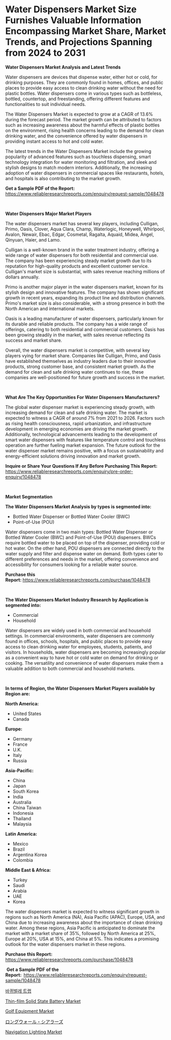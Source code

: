 <p><h1>Water Dispensers Market Size Furnishes Valuable Information Encompassing Market Share, Market Trends, and Projections Spanning from 2024 to 2031</h1></p><p><strong>Water Dispensers Market Analysis and Latest Trends</strong></p>
<p><p>Water dispensers are devices that dispense water, either hot or cold, for drinking purposes. They are commonly found in homes, offices, and public places to provide easy access to clean drinking water without the need for plastic bottles. Water dispensers come in various types such as bottleless, bottled, countertop, and freestanding, offering different features and functionalities to suit individual needs.</p><p>The Water Dispensers Market is expected to grow at a CAGR of 13.6% during the forecast period. The market growth can be attributed to factors such as increasing awareness about the harmful effects of plastic bottles on the environment, rising health concerns leading to the demand for clean drinking water, and the convenience offered by water dispensers in providing instant access to hot and cold water. </p><p>The latest trends in the Water Dispensers Market include the growing popularity of advanced features such as touchless dispensing, smart technology integration for water monitoring and filtration, and sleek and stylish designs to match modern interiors. Additionally, the increasing adoption of water dispensers in commercial spaces like restaurants, hotels, and hospitals is also contributing to the market growth.</p></p>
<p><strong>Get a Sample PDF of the Report:&nbsp;</strong> <a href="https://www.reliableresearchreports.com/enquiry/request-sample/1048478">https://www.reliableresearchreports.com/enquiry/request-sample/1048478</a></p>
<p>&nbsp;</p>
<p><strong>Water Dispensers Major Market Players</strong></p>
<p><p>The water dispensers market has several key players, including Culligan, Primo, Oasis, Clover, Aqua Clara, Champ, Waterlogic, Honeywell, Whirlpool, Avalon, Newair, Ebac, Edgar, Cosmetal, Ragalta, Aquaid, Midea, Angel, Qinyuan, Haier, and Lamo.</p><p>Culligan is a well-known brand in the water treatment industry, offering a wide range of water dispensers for both residential and commercial use. The company has been experiencing steady market growth due to its reputation for high-quality products and excellent customer service. Culligan's market size is substantial, with sales revenue reaching millions of dollars annually.</p><p>Primo is another major player in the water dispensers market, known for its stylish design and innovative features. The company has shown significant growth in recent years, expanding its product line and distribution channels. Primo's market size is also considerable, with a strong presence in both the North American and international markets.</p><p>Oasis is a leading manufacturer of water dispensers, particularly known for its durable and reliable products. The company has a wide range of offerings, catering to both residential and commercial customers. Oasis has been growing steadily in the market, with sales revenue reflecting its success and market share.</p><p>Overall, the water dispensers market is competitive, with several key players vying for market share. Companies like Culligan, Primo, and Oasis have established themselves as industry leaders due to their innovative products, strong customer base, and consistent market growth. As the demand for clean and safe drinking water continues to rise, these companies are well-positioned for future growth and success in the market.</p></p>
<p>&nbsp;</p>
<p><strong>What Are The Key Opportunities For Water Dispensers Manufacturers?</strong></p>
<p><p>The global water dispenser market is experiencing steady growth, with increasing demand for clean and safe drinking water. The market is expected to witness a CAGR of around 7% from 2021 to 2026. Factors such as rising health consciousness, rapid urbanization, and infrastructure development in emerging economies are driving the market growth. Additionally, technological advancements leading to the development of smart water dispensers with features like temperature control and touchless operation are further fueling market expansion. The future outlook for the water dispenser market remains positive, with a focus on sustainability and energy-efficient solutions driving innovation and market growth.</p></p>
<p><strong>Inquire or Share Your Questions If Any Before Purchasing This Report:</strong> <a href="https://www.reliableresearchreports.com/enquiry/pre-order-enquiry/1048478">https://www.reliableresearchreports.com/enquiry/pre-order-enquiry/1048478</a></p>
<p>&nbsp;</p>
<p><strong>Market Segmentation</strong></p>
<p><strong>The Water Dispensers Market Analysis by types is segmented into:</strong></p>
<p><ul><li>Bottled Water Dispenser or Bottled Water Cooler (BWC)</li><li>Point-of-Use (POU)</li></ul></p>
<p><p>Water dispensers come in two main types: Bottled Water Dispenser or Bottled Water Cooler (BWC) and Point-of-Use (POU) dispensers. BWCs require bottled water to be placed on top of the dispenser, providing cold or hot water. On the other hand, POU dispensers are connected directly to the water supply and filter and dispense water on demand. Both types cater to different preferences and needs in the market, offering convenience and accessibility for consumers looking for a reliable water source.</p></p>
<p><strong>Purchase this Report:&nbsp;</strong><a href="https://www.reliableresearchreports.com/purchase/1048478">https://www.reliableresearchreports.com/purchase/1048478</a></p>
<p>&nbsp;</p>
<p><strong>The Water Dispensers Market Industry Research by Application is segmented into:</strong></p>
<p><ul><li>Commercial</li><li>Household</li></ul></p>
<p><p>Water dispensers are widely used in both commercial and household settings. In commercial environments, water dispensers are commonly found in offices, schools, hospitals, and public places to provide easy access to clean drinking water for employees, students, patients, and visitors. In households, water dispensers are becoming increasingly popular as a convenient way to have hot or cold water on demand for drinking or cooking. The versatility and convenience of water dispensers make them a valuable addition to both commercial and household markets.</p></p>
<p>&nbsp;</p>
<p><strong>In terms of Region, the Water Dispensers Market Players available by Region are:</strong></p>
<p>
    <p> <strong> North America: </strong>
        <ul>
            <li>United States</li>
            <li>Canada</li>
        </ul>
        </p> 
    <p> <strong> Europe: </strong>
        <ul>
            <li>Germany</li>
            <li>France</li>
            <li>U.K.</li>
            <li>Italy</li>
            <li>Russia</li>
        </ul>
        </p> 
    <p> <strong> Asia-Pacific: </strong>
        <ul>
            <li>China</li>
            <li>Japan</li>
            <li>South Korea</li>
            <li>India</li>
            <li>Australia</li>
            <li>China Taiwan</li>
            <li>Indonesia</li>
            <li>Thailand</li>
            <li>Malaysia</li>
        </ul>
        </p> 
    <p> <strong> Latin America: </strong>
        <ul>
            <li>Mexico</li>
            <li>Brazil</li>
            <li>Argentina Korea</li>
            <li>Colombia</li>
        </ul>
        </p> 
    <p> <strong> Middle East & Africa: </strong>
        <ul>
            <li>Turkey</li>
            <li>Saudi</li>
            <li>Arabia</li>
            <li>UAE</li>
            <li>Korea</li>
        </ul>
    </p>
    </p>
<p><p>The water dispensers market is expected to witness significant growth in regions such as North America (NA), Asia Pacific (APAC), Europe, USA, and China due to increasing awareness about the importance of clean drinking water. Among these regions, Asia Pacific is anticipated to dominate the market with a market share of 35%, followed by North America at 25%, Europe at 20%, USA at 15%, and China at 5%. This indicates a promising outlook for the water dispensers market in these regions.</p></p>
<p><strong>Purchase this Report: </strong><a href="https://www.reliableresearchreports.com/purchase/1048478">https://www.reliableresearchreports.com/purchase/1048478</a></p>
<p>&nbsp;<strong>Get a Sample PDF of the Report:&nbsp;&nbsp;</strong><a href="https://www.reliableresearchreports.com/enquiry/request-sample/1048478">https://www.reliableresearchreports.com/enquiry/request-sample/1048478</a></p>
<p><strong></strong></p>
<p><p><a href="https://github.com/vskv4779xr1/Market-Research-Report-List-1/blob/main/96322534972.md">바퀴벌레 트랩</a></p><p><a href="https://issuu.com/reportprime-2/docs/thin-film-solid-state-battery-marke_597aabcba1ef67">Thin-film Solid State Battery Market</a></p><p><a href="https://github.com/dx0328/Market-Research-Report-List-2/blob/main/golf-equipment-market.md">Golf Equipment Market</a></p><p><a href="https://github.com/EmoryYundt1935/Market-Research-Report-List-1/blob/main/36841805380.md">ロングウォール・シアラーズ</a></p><p><a href="https://github.com/Glendatilghmankmgz0rbhwpy/Market-Research-Report-List-1/blob/main/navigation-lighting-market.md">Navigation Lighting Market</a></p></p>
